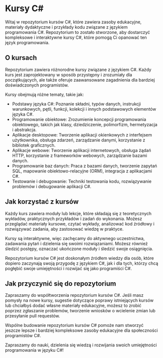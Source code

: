 # Kursy C#

Witaj w repozytorium kursów C#, które zawiera zasoby edukacyjne, materiały dydaktyczne i przykłady kodu związane z językiem programowania C#. Repozytorium to zostało stworzone, aby dostarczyć kompleksowe i interaktywne kursy C#, które pomogą Ci opanować ten język programowania.

## O kursach

Repozytorium zawiera różnorodne kursy związane z językiem C#. Każdy kurs jest zaprojektowany w sposób przystępny i zrozumiały dla początkujących, ale także oferuje zaawansowane zagadnienia dla bardziej doświadczonych programistów.

Kursy obejmują różne tematy, takie jak:

- Podstawy języka C#: Poznanie składni, typów danych, instrukcji warunkowych, pętli, funkcji, kolekcji i innych podstawowych elementów języka C#.
- Programowanie obiektowe: Zrozumienie koncepcji programowania obiektowego, takich jak klasy, dziedziczenie, polimorfizm, hermetyzacja i abstrakcja.
- Aplikacje desktopowe: Tworzenie aplikacji okienkowych z interfejsem użytkownika, obsługa zdarzeń, zarządzanie danymi, korzystanie z bibliotek graficznych.
- Aplikacje webowe: Tworzenie aplikacji internetowych, obsługa żądań HTTP, korzystanie z frameworków webowych, zarządzanie bazami danych.
- Programowanie baz danych: Praca z bazami danych, tworzenie zapytań SQL, mapowanie obiektowo-relacyjne (ORM), integracja z aplikacjami C#.
- Testowanie i debugowanie: Techniki testowania kodu, rozwiązywanie problemów i debugowanie aplikacji C#.

## Jak korzystać z kursów

Każdy kurs zawiera moduły lub lekcje, które składają się z teoretycznych wykładów, praktycznych przykładów i zadań do wykonania. Możesz przeglądać materiały kursowe, czytać wykłady, analizować kod źródłowy i rozwiązywać zadania, aby zastosować wiedzę w praktyce.

Kursy są interaktywne, więc zachęcamy do aktywnego uczestnictwa, zadawania pytań i dzielenia się swoimi rozwiązaniami. Możesz również śledzić postępy, oznaczać ukończone moduły i śledzić swoje osiągnięcia.

Repozytorium kursów C# jest doskonałym źródłem wiedzy dla osób, które dopiero zaczynają swoją przygodę z językiem C#, jak i dla tych, którzy chcą pogłębić swoje umiejętności i rozwijać się jako programiści C#.

## Jak przyczynić się do repozytorium

Zapraszamy do współtworzenia repozytorium kursów C#. Jeśli masz pomysły na nowe kursy, sugestie dotyczące poprawy istniejących kursów lub chciałbyś dodać własne materiały edukacyjne, możesz to zrobić poprzez zgłaszanie problemów, tworzenie wniosków o wcielenie zmian lub przesyłanie pull requestów.

Wspólne budowanie repozytorium kursów C# pomoże nam stworzyć jeszcze lepsze i bardziej kompleksowe zasoby edukacyjne dla społeczności programistów C#.

Zapraszamy do nauki, dzielenia się wiedzą i rozwijania swoich umiejętności programowania w języku C#!

